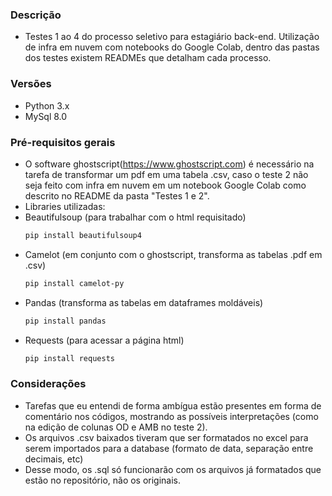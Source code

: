 ### Descrição
* Testes 1 ao 4 do processo seletivo para estagiário back-end. Utilização de infra em nuvem com notebooks do Google Colab, dentro das pastas dos testes existem READMEs que detalham cada processo.


### Versões
* Python 3.x
* MySql 8.0

### Pré-requisitos gerais
* O software ghostscript(https://www.ghostscript.com) é necessário na tarefa de transformar um pdf em uma tabela .csv, caso o teste 2 não seja feito com infra em nuvem em um notebook Google Colab como descrito no README da pasta "Testes 1 e 2".
* Libraries utilizadas:
* Beautifulsoup (para trabalhar com o html requisitado)
  ```sh
  pip install beautifulsoup4
  ```
* Camelot (em conjunto com o ghostscript, transforma as tabelas .pdf em .csv)
  ```sh
  pip install camelot-py
  ```
* Pandas (transforma as tabelas em dataframes moldáveis)
  ```sh
  pip install pandas
  ```
* Requests (para acessar a página html)
  ```sh
  pip install requests
  ```
### Considerações
* Tarefas que eu entendi de forma ambígua estão presentes em forma de comentário nos códigos, mostrando as possíveis interpretações (como na edição de colunas OD e AMB no teste 2).
* Os arquivos .csv baixados tiveram que ser formatados no excel para serem importados para a database (formato de data, separação entre decimais, etc)
* Desse modo, os .sql só funcionarão com os arquivos já formatados que estão no repositório, não os originais.
  
